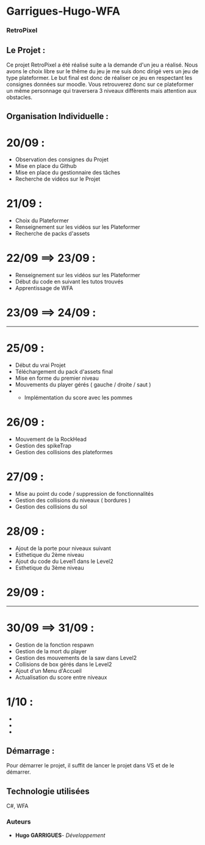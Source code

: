 # Garrigues-Hugo-WFA

### RetroPixel

## Le Projet :

Ce projet RetroPixel a été réalisé suite a la demande d'un jeu a réalisé. Nous avons le choix libre sur le thême du jeu je me suis donc dirigé vers un jeu de type plateformer.
Le but final est donc de réaliser ce jeu en respectant les consignes données sur moodle. 
Vous retrouverez donc sur ce plateformer un même personnage qui traversera 3 niveaux diffèrents mais attention aux obstacles.

## Organisation Individuelle :

# 20/09 :
- Observation des consignes du Projet
- Mise en place du Github
- Mise en place du gestionnaire des tâches
- Recherche de vidéos sur le Projet
# 21/09 :
- Choix du Plateformer
- Renseignement sur les vidéos sur les Plateformer
- Recherche de packs d'assets
# 22/09 ==> 23/09 :
- Renseignement sur les vidéos sur les Plateformer
- Début du code en suivant les tutos trouvés
- Apprentissage de WFA
# 23/09 ==> 24/09 :
-------------------
# 25/09 :
- Début du vrai Projet
- Téléchargement du pack d'assets final
- Mise en forme du premier niveau
- Mouvements du player gérés ( gauche / droite / saut )
- - Implémentation du score avec les pommes
# 26/09 :
- Mouvement de la RockHead
- Gestion des spikeTrap
- Gestion des collisions des plateformes

# 27/09 :
- Mise au point du code / suppression de fonctionnalités
- Gestion des collisions du niveaux ( bordures )
- Gestion des collisions du sol
  
# 28/09 :
- Ajout de la porte pour niveaux suivant
- Esthetique du 2ème niveau
- Ajout du code du Level1 dans le Level2
- Esthetique du 3ème niveau

# 29/09 :
-------------------
# 30/09 ==> 31/09 :
- Gestion de la fonction respawn
- Gestion de la mort du player
- Gestion des mouvements de la saw dans Level2
- Collisions de box gérés dans le Level2
- Ajout d'un Menu d'Accueil
- Actualisation du score entre niveaux
  
# 1/10 :
-
-
-

## Démarrage : 

Pour démarrer le projet, il suffit de lancer le projet dans VS et de le démarrer.

## Technologie utilisées
C#, WFA

### Auteurs
* **Hugo GARRIGUES**- *Développement*
  
